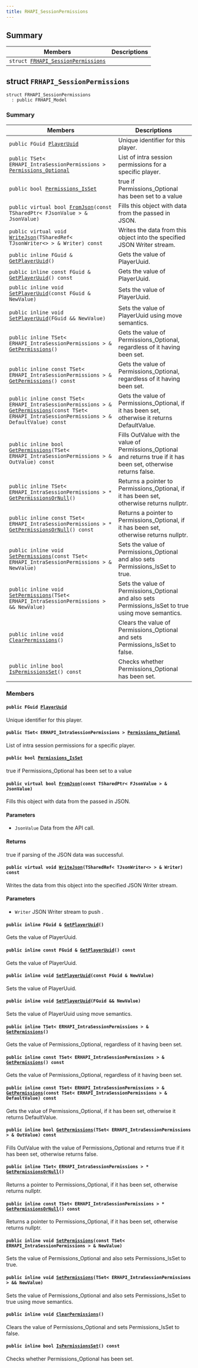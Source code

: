 ```yaml
---
title: RHAPI_SessionPermissions
---
```


## Summary

 Members                        | Descriptions                                
--------------------------------|---------------------------------------------
`struct `[`FRHAPI_SessionPermissions`](#structFRHAPI__SessionPermissions) | 

## struct `FRHAPI_SessionPermissions` <a id="structFRHAPI__SessionPermissions"></a>

```
struct FRHAPI_SessionPermissions
  : public FRHAPI_Model
```

### Summary

 Members                        | Descriptions                                
--------------------------------|---------------------------------------------
`public FGuid `[`PlayerUuid`](#structFRHAPI__SessionPermissions_1a4df4cd5c674c9840e61d7b8e7e88a2a6) | Unique identifier for this player.
`public TSet< ERHAPI_IntraSessionPermissions > `[`Permissions_Optional`](#structFRHAPI__SessionPermissions_1ad5e4709dfec46866ca8578c19db719e7) | List of intra session permissions for a specific player.
`public bool `[`Permissions_IsSet`](#structFRHAPI__SessionPermissions_1a97729954d0b57d1e1fbef172c2e15f01) | true if Permissions_Optional has been set to a value
`public virtual bool `[`FromJson`](#structFRHAPI__SessionPermissions_1a4bba944fcbc522707ad4cf04934c03a1)`(const TSharedPtr< FJsonValue > & JsonValue)` | Fills this object with data from the passed in JSON.
`public virtual void `[`WriteJson`](#structFRHAPI__SessionPermissions_1a0d7cc4ebd16f9f575585b3b791ca8f74)`(TSharedRef< TJsonWriter<> > & Writer) const` | Writes the data from this object into the specified JSON Writer stream.
`public inline FGuid & `[`GetPlayerUuid`](#structFRHAPI__SessionPermissions_1a753020ce8efdbb2f4fb3683bc0ae21c1)`()` | Gets the value of PlayerUuid.
`public inline const FGuid & `[`GetPlayerUuid`](#structFRHAPI__SessionPermissions_1a559eede40200e383924584c62b8b3b94)`() const` | Gets the value of PlayerUuid.
`public inline void `[`SetPlayerUuid`](#structFRHAPI__SessionPermissions_1a08b12be2f939d575eed40aa19e139d8e)`(const FGuid & NewValue)` | Sets the value of PlayerUuid.
`public inline void `[`SetPlayerUuid`](#structFRHAPI__SessionPermissions_1a61c74813d795e3a1849f125cf7a77168)`(FGuid && NewValue)` | Sets the value of PlayerUuid using move semantics.
`public inline TSet< ERHAPI_IntraSessionPermissions > & `[`GetPermissions`](#structFRHAPI__SessionPermissions_1ad3c66fad88f49a574a5cd4cfbfad5b5d)`()` | Gets the value of Permissions_Optional, regardless of it having been set.
`public inline const TSet< ERHAPI_IntraSessionPermissions > & `[`GetPermissions`](#structFRHAPI__SessionPermissions_1ad64ae1307cf8917a3bbed425c6b8e861)`() const` | Gets the value of Permissions_Optional, regardless of it having been set.
`public inline const TSet< ERHAPI_IntraSessionPermissions > & `[`GetPermissions`](#structFRHAPI__SessionPermissions_1a4e653fe57ed87d62388a781eadd1a7d3)`(const TSet< ERHAPI_IntraSessionPermissions > & DefaultValue) const` | Gets the value of Permissions_Optional, if it has been set, otherwise it returns DefaultValue.
`public inline bool `[`GetPermissions`](#structFRHAPI__SessionPermissions_1a9a7ccff5061227af053dd5fa76edc8bf)`(TSet< ERHAPI_IntraSessionPermissions > & OutValue) const` | Fills OutValue with the value of Permissions_Optional and returns true if it has been set, otherwise returns false.
`public inline TSet< ERHAPI_IntraSessionPermissions > * `[`GetPermissionsOrNull`](#structFRHAPI__SessionPermissions_1af49fb077678ed411f8fbbdf56cac3f7a)`()` | Returns a pointer to Permissions_Optional, if it has been set, otherwise returns nullptr.
`public inline const TSet< ERHAPI_IntraSessionPermissions > * `[`GetPermissionsOrNull`](#structFRHAPI__SessionPermissions_1a1ce40a316bb9a6fb1f0db0fb8087e97c)`() const` | Returns a pointer to Permissions_Optional, if it has been set, otherwise returns nullptr.
`public inline void `[`SetPermissions`](#structFRHAPI__SessionPermissions_1ae7cbb427be6964fe63f5f8385673a1d3)`(const TSet< ERHAPI_IntraSessionPermissions > & NewValue)` | Sets the value of Permissions_Optional and also sets Permissions_IsSet to true.
`public inline void `[`SetPermissions`](#structFRHAPI__SessionPermissions_1ad30d60aba817b1f431dc228054f3c7b8)`(TSet< ERHAPI_IntraSessionPermissions > && NewValue)` | Sets the value of Permissions_Optional and also sets Permissions_IsSet to true using move semantics.
`public inline void `[`ClearPermissions`](#structFRHAPI__SessionPermissions_1a73f0cc892aabc639e404afcc16dfd5c1)`()` | Clears the value of Permissions_Optional and sets Permissions_IsSet to false.
`public inline bool `[`IsPermissionsSet`](#structFRHAPI__SessionPermissions_1aa61e8615babb35b045d1f772ee17cd06)`() const` | Checks whether Permissions_Optional has been set.

### Members

#### `public FGuid `[`PlayerUuid`](#structFRHAPI__SessionPermissions_1a4df4cd5c674c9840e61d7b8e7e88a2a6) <a id="structFRHAPI__SessionPermissions_1a4df4cd5c674c9840e61d7b8e7e88a2a6"></a>

Unique identifier for this player.

#### `public TSet< ERHAPI_IntraSessionPermissions > `[`Permissions_Optional`](#structFRHAPI__SessionPermissions_1ad5e4709dfec46866ca8578c19db719e7) <a id="structFRHAPI__SessionPermissions_1ad5e4709dfec46866ca8578c19db719e7"></a>

List of intra session permissions for a specific player.

#### `public bool `[`Permissions_IsSet`](#structFRHAPI__SessionPermissions_1a97729954d0b57d1e1fbef172c2e15f01) <a id="structFRHAPI__SessionPermissions_1a97729954d0b57d1e1fbef172c2e15f01"></a>

true if Permissions_Optional has been set to a value

#### `public virtual bool `[`FromJson`](#structFRHAPI__SessionPermissions_1a4bba944fcbc522707ad4cf04934c03a1)`(const TSharedPtr< FJsonValue > & JsonValue)` <a id="structFRHAPI__SessionPermissions_1a4bba944fcbc522707ad4cf04934c03a1"></a>

Fills this object with data from the passed in JSON.

#### Parameters
* `JsonValue` Data from the API call.

#### Returns
true if parsing of the JSON data was successful.

#### `public virtual void `[`WriteJson`](#structFRHAPI__SessionPermissions_1a0d7cc4ebd16f9f575585b3b791ca8f74)`(TSharedRef< TJsonWriter<> > & Writer) const` <a id="structFRHAPI__SessionPermissions_1a0d7cc4ebd16f9f575585b3b791ca8f74"></a>

Writes the data from this object into the specified JSON Writer stream.

#### Parameters
* `Writer` JSON Writer stream to push .

#### `public inline FGuid & `[`GetPlayerUuid`](#structFRHAPI__SessionPermissions_1a753020ce8efdbb2f4fb3683bc0ae21c1)`()` <a id="structFRHAPI__SessionPermissions_1a753020ce8efdbb2f4fb3683bc0ae21c1"></a>

Gets the value of PlayerUuid.

#### `public inline const FGuid & `[`GetPlayerUuid`](#structFRHAPI__SessionPermissions_1a559eede40200e383924584c62b8b3b94)`() const` <a id="structFRHAPI__SessionPermissions_1a559eede40200e383924584c62b8b3b94"></a>

Gets the value of PlayerUuid.

#### `public inline void `[`SetPlayerUuid`](#structFRHAPI__SessionPermissions_1a08b12be2f939d575eed40aa19e139d8e)`(const FGuid & NewValue)` <a id="structFRHAPI__SessionPermissions_1a08b12be2f939d575eed40aa19e139d8e"></a>

Sets the value of PlayerUuid.

#### `public inline void `[`SetPlayerUuid`](#structFRHAPI__SessionPermissions_1a61c74813d795e3a1849f125cf7a77168)`(FGuid && NewValue)` <a id="structFRHAPI__SessionPermissions_1a61c74813d795e3a1849f125cf7a77168"></a>

Sets the value of PlayerUuid using move semantics.

#### `public inline TSet< ERHAPI_IntraSessionPermissions > & `[`GetPermissions`](#structFRHAPI__SessionPermissions_1ad3c66fad88f49a574a5cd4cfbfad5b5d)`()` <a id="structFRHAPI__SessionPermissions_1ad3c66fad88f49a574a5cd4cfbfad5b5d"></a>

Gets the value of Permissions_Optional, regardless of it having been set.

#### `public inline const TSet< ERHAPI_IntraSessionPermissions > & `[`GetPermissions`](#structFRHAPI__SessionPermissions_1ad64ae1307cf8917a3bbed425c6b8e861)`() const` <a id="structFRHAPI__SessionPermissions_1ad64ae1307cf8917a3bbed425c6b8e861"></a>

Gets the value of Permissions_Optional, regardless of it having been set.

#### `public inline const TSet< ERHAPI_IntraSessionPermissions > & `[`GetPermissions`](#structFRHAPI__SessionPermissions_1a4e653fe57ed87d62388a781eadd1a7d3)`(const TSet< ERHAPI_IntraSessionPermissions > & DefaultValue) const` <a id="structFRHAPI__SessionPermissions_1a4e653fe57ed87d62388a781eadd1a7d3"></a>

Gets the value of Permissions_Optional, if it has been set, otherwise it returns DefaultValue.

#### `public inline bool `[`GetPermissions`](#structFRHAPI__SessionPermissions_1a9a7ccff5061227af053dd5fa76edc8bf)`(TSet< ERHAPI_IntraSessionPermissions > & OutValue) const` <a id="structFRHAPI__SessionPermissions_1a9a7ccff5061227af053dd5fa76edc8bf"></a>

Fills OutValue with the value of Permissions_Optional and returns true if it has been set, otherwise returns false.

#### `public inline TSet< ERHAPI_IntraSessionPermissions > * `[`GetPermissionsOrNull`](#structFRHAPI__SessionPermissions_1af49fb077678ed411f8fbbdf56cac3f7a)`()` <a id="structFRHAPI__SessionPermissions_1af49fb077678ed411f8fbbdf56cac3f7a"></a>

Returns a pointer to Permissions_Optional, if it has been set, otherwise returns nullptr.

#### `public inline const TSet< ERHAPI_IntraSessionPermissions > * `[`GetPermissionsOrNull`](#structFRHAPI__SessionPermissions_1a1ce40a316bb9a6fb1f0db0fb8087e97c)`() const` <a id="structFRHAPI__SessionPermissions_1a1ce40a316bb9a6fb1f0db0fb8087e97c"></a>

Returns a pointer to Permissions_Optional, if it has been set, otherwise returns nullptr.

#### `public inline void `[`SetPermissions`](#structFRHAPI__SessionPermissions_1ae7cbb427be6964fe63f5f8385673a1d3)`(const TSet< ERHAPI_IntraSessionPermissions > & NewValue)` <a id="structFRHAPI__SessionPermissions_1ae7cbb427be6964fe63f5f8385673a1d3"></a>

Sets the value of Permissions_Optional and also sets Permissions_IsSet to true.

#### `public inline void `[`SetPermissions`](#structFRHAPI__SessionPermissions_1ad30d60aba817b1f431dc228054f3c7b8)`(TSet< ERHAPI_IntraSessionPermissions > && NewValue)` <a id="structFRHAPI__SessionPermissions_1ad30d60aba817b1f431dc228054f3c7b8"></a>

Sets the value of Permissions_Optional and also sets Permissions_IsSet to true using move semantics.

#### `public inline void `[`ClearPermissions`](#structFRHAPI__SessionPermissions_1a73f0cc892aabc639e404afcc16dfd5c1)`()` <a id="structFRHAPI__SessionPermissions_1a73f0cc892aabc639e404afcc16dfd5c1"></a>

Clears the value of Permissions_Optional and sets Permissions_IsSet to false.

#### `public inline bool `[`IsPermissionsSet`](#structFRHAPI__SessionPermissions_1aa61e8615babb35b045d1f772ee17cd06)`() const` <a id="structFRHAPI__SessionPermissions_1aa61e8615babb35b045d1f772ee17cd06"></a>

Checks whether Permissions_Optional has been set.

